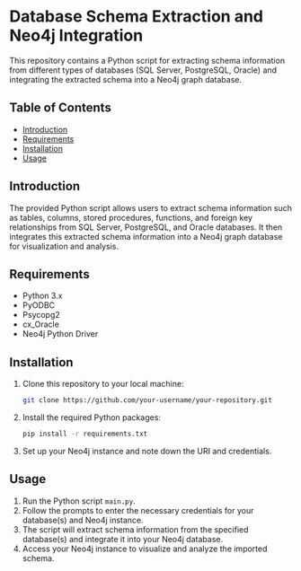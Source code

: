 # Database Schema Extraction and Neo4j Integration

This repository contains a Python script for extracting schema information from different types of databases (SQL Server, PostgreSQL, Oracle) and integrating the extracted schema into a Neo4j graph database.

## Table of Contents

- [Introduction](#introduction)
- [Requirements](#requirements)
- [Installation](#installation)
- [Usage](#usage)


## Introduction

The provided Python script allows users to extract schema information such as tables, columns, stored procedures, functions, and foreign key relationships from SQL Server, PostgreSQL, and Oracle databases. It then integrates this extracted schema information into a Neo4j graph database for visualization and analysis.

## Requirements

- Python 3.x
- PyODBC
- Psycopg2
- cx_Oracle
- Neo4j Python Driver

## Installation

1. Clone this repository to your local machine:

    ```bash
    git clone https://github.com/your-username/your-repository.git
    ```

2. Install the required Python packages:

    ```bash
    pip install -r requirements.txt
    ```

3. Set up your Neo4j instance and note down the URI and credentials.

## Usage

1. Run the Python script `main.py`.
2. Follow the prompts to enter the necessary credentials for your database(s) and Neo4j instance.
3. The script will extract schema information from the specified database(s) and integrate it into your Neo4j database.
4. Access your Neo4j instance to visualize and analyze the imported schema.

